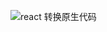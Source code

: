 ![react 转换原生代码](https://babeljs.io/repl/#?babili=false&browsers=&build=&builtIns=false&spec=false&loose=false&code_lz=GYVwdgxgLglg9mABBOBbADgCgJSIN4BQiiATgKZQglIA8AhgHwCMATAMw0D0jBAvgQU6dENAMJp0iGABMAvACJpMAG7zEAazIBPBU3kMoZAM5Qu4jAwI0lyqXMUq1mnfL0HjpzjYZA&debug=false&forceAllTransforms=false&shippedProposals=false&circleciRepo=&evaluate=false&fileSize=false&timeTravel=false&sourceType=module&lineWrap=true&presets=es2015%2Creact%2Cstage-2&prettier=false&targets=&version=7.4.4&externalPlugins=)